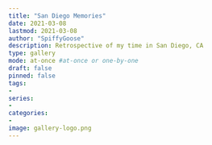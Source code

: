 ```yaml
---
title: "San Diego Memories"
date: 2021-03-08
lastmod: 2021-03-08
author: "SpiffyGoose"
description: Retrospective of my time in San Diego, CA
type: gallery
mode: at-once #at-once or one-by-one
draft: false
pinned: false
tags:
- 
series:
-
categories:
- 
image: gallery-logo.png
---
```

